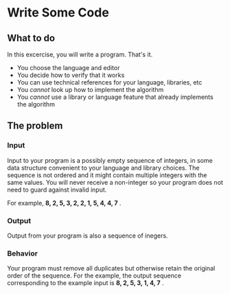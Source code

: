 # Write Some Code

## What to do

In this excercise, you will write a program. That's it.

- You choose the language and editor
- You decide how to verify that it works
- You can use technical references for your language, libraries, etc
- You _cannot_ look up how to implement the algorithm
- You _cannot_ use a library or language feature that already implements the algorithm

## The problem

### Input

Input to your program is a possibly empty sequence of integers, in some data
structure convenient to your language and library choices. The sequence is not
ordered and it might contain multiple integers with the same values. You will
never receive a non-integer so your program does not need to guard against invalid
input.

For example, **8, 2, 5, 3, 2, 2, 1, 5, 4, 4, 7** .

### Output

Output from your program is also a sequence of inegers.

### Behavior

Your program must remove all duplicates but otherwise retain the original order of
the sequence.  For the example, the  output sequence corresponding to the example input
is **8, 2, 5, 3, 1, 4, 7** .

